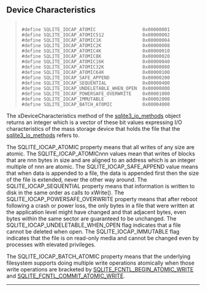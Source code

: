 ## Device Characteristics




> ```
> 
> #define SQLITE_IOCAP_ATOMIC                 0x00000001
> #define SQLITE_IOCAP_ATOMIC512              0x00000002
> #define SQLITE_IOCAP_ATOMIC1K               0x00000004
> #define SQLITE_IOCAP_ATOMIC2K               0x00000008
> #define SQLITE_IOCAP_ATOMIC4K               0x00000010
> #define SQLITE_IOCAP_ATOMIC8K               0x00000020
> #define SQLITE_IOCAP_ATOMIC16K              0x00000040
> #define SQLITE_IOCAP_ATOMIC32K              0x00000080
> #define SQLITE_IOCAP_ATOMIC64K              0x00000100
> #define SQLITE_IOCAP_SAFE_APPEND            0x00000200
> #define SQLITE_IOCAP_SEQUENTIAL             0x00000400
> #define SQLITE_IOCAP_UNDELETABLE_WHEN_OPEN  0x00000800
> #define SQLITE_IOCAP_POWERSAFE_OVERWRITE    0x00001000
> #define SQLITE_IOCAP_IMMUTABLE              0x00002000
> #define SQLITE_IOCAP_BATCH_ATOMIC           0x00004000
> 
> ```



The xDeviceCharacteristics method of the [sqlite3\_io\_methods](#sqlite3_io_methods)
object returns an integer which is a vector of these
bit values expressing I/O characteristics of the mass storage
device that holds the file that the [sqlite3\_io\_methods](#sqlite3_io_methods)
refers to.


The SQLITE\_IOCAP\_ATOMIC property means that all writes of
any size are atomic. The SQLITE\_IOCAP\_ATOMICnnn values
mean that writes of blocks that are nnn bytes in size and
are aligned to an address which is an integer multiple of
nnn are atomic. The SQLITE\_IOCAP\_SAFE\_APPEND value means
that when data is appended to a file, the data is appended
first then the size of the file is extended, never the other
way around. The SQLITE\_IOCAP\_SEQUENTIAL property means that
information is written to disk in the same order as calls
to xWrite(). The SQLITE\_IOCAP\_POWERSAFE\_OVERWRITE property means that
after reboot following a crash or power loss, the only bytes in a
file that were written at the application level might have changed
and that adjacent bytes, even bytes within the same sector are
guaranteed to be unchanged. The SQLITE\_IOCAP\_UNDELETABLE\_WHEN\_OPEN
flag indicates that a file cannot be deleted when open. The
SQLITE\_IOCAP\_IMMUTABLE flag indicates that the file is on
read\-only media and cannot be changed even by processes with
elevated privileges.


The SQLITE\_IOCAP\_BATCH\_ATOMIC property means that the underlying
filesystem supports doing multiple write operations atomically when those
write operations are bracketed by [SQLITE\_FCNTL\_BEGIN\_ATOMIC\_WRITE](#sqlitefcntlbeginatomicwrite) and
[SQLITE\_FCNTL\_COMMIT\_ATOMIC\_WRITE](#sqlitefcntlcommitatomicwrite).




---


